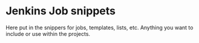 # Jenkins Job snippets

Here put in the snippers for jobs, templates, lists, etc. Anything you want to include or use within the projects.
